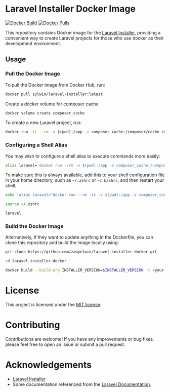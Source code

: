 # Laravel Installer Docker Image

[![Docker Build](https://img.shields.io/docker/cloud/build/zylwin/laravel-installer)](https://hub.docker.com/repository/docker/zylwin/laravel-installer)
[![Docker Pulls](https://img.shields.io/docker/pulls/zylwin/laravel-installer)](https://hub.docker.com/repository/docker/zylwin/laravel-installer)

This repository contains Docker image for the [Laravel Installer](https://github.com/laravel/installer), providing a convenient way to create Laravel projects for those who use docker as their development environment.


## Usage

### Pull the Docker Image

To pull the Docker image from Docker Hub, run:

```sh
docker pull zylwin/laravel-installer:latest
```


Create a docker volume for composer cache

```sh
docker volume create composer_cache
```

To create a new Laravel project, run:

```sh
docker run -it --rm -v $(pwd):/app -v composer_cache:/composer/cache zylwin/laravel-installer new
```

### Configuring a Shell Alias

You may wish to configure a shell alias to execute commands more easily:

```sh
alias laravel='docker run --rm -v $(pwd):/app -v composer_cache:/composer/cache zylwin/laravel-installer'
```

To make sure this is always available, add this to your shell configuration file in your home directory, such as `~/.zshrc` or `~/.bashrc`, and then restart your shell.

```sh
echo 'alias laravel="docker run --rm -it -v $(pwd):/app -v composer_cache:/composer/cache zylwin/laravel-installer"' >> ~/.zshrc

source ~/.zshrc

laravel
```

### Build the Docker Image

Alternatively, If they want to update anything in the Dockerfile, you can clone this repository and build the image locally using:

```sh
git clone https://github.com/zawyelwin/laravel-installer-docker.git

cd laravel-installer-docker

docker build --build-arg INSTALLER_VERSION=$INSTALLER_VERSION -t <your-dockerhub-username>/laravel-installer .
```

# License

This project is licensed under the [MIT license](LICENSE.md).

# Contributing

Contributions are welcome! If you have any improvements or bug fixes, please feel free to open an issue or submit a pull request.

# Acknowledgements

- [Laravel Installer](https://github.com/laravel/installer)
-   Some documentation referenced from the [Laravel Documentation](https://laravel.com/docs).
